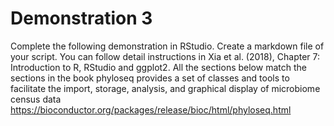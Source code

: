 # Demonstration 3
Complete the following demonstration in RStudio. Create a markdown file of your script. You can follow detail instructions in Xia et al. (2018), Chapter 7: Introduction to R, RStudio and ggplot2. All the sections below match the sections in the book
phyloseq provides a set of classes and tools to facilitate the import, storage, analysis, and graphical display of microbiome census data
https://bioconductor.org/packages/release/bioc/html/phyloseq.html


# 
